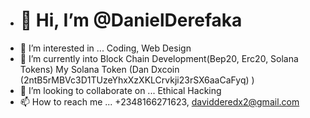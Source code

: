 - # 👋 Hi, I’m @DanielDerefaka
- 👀 I’m interested in ... Coding, Web Design
- 🌱 I’m currently into Block Chain Development(Bep20, Erc20, Solana Tokens) 
   My Solana Token (Dan Dxcoin (2ntB5rMBVc3D1TUzeYhxXzXKLCrvkji23rSX6aaCaFyq) )
- 💞️ I’m looking to collaborate on ... Ethical Hacking
- 📫 How to reach me ... +2348166271623, davidderedx2@gmail.com

<!---
DanielDerefaka/DanielDerefaka is a ✨ special ✨ repository because its `README.md` (this file) appears on your GitHub profile.
You can click the Preview link to take a look at your changes.
--->
